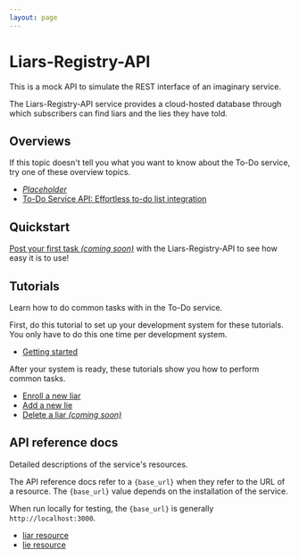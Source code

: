 ```yaml
---
layout: page
---
```


# Liars-Registry-API

This is a mock API to simulate the REST interface of an
imaginary service.

The Liars-Registry-API service provides a cloud-hosted database through which
subscribers can find liars and the lies they have told.

## Overviews

If this topic doesn't tell you what you want to know about
the To-Do service, try one of these overview topics.

* [_Placeholder_](./overviews/placeholder.md)
* [To-Do Service API: Effortless to-do list integration](./overviews/to-do-overview_juliebro.md)

## Quickstart

[Post your first task _(coming soon)_](#quickstart) with the Liars-Registry-API to see how easy it is to use!

## Tutorials

Learn how to do common tasks with in the To-Do service.

First, do this tutorial to set up your development system for these tutorials. You only have to do this one time per development system.

* [Getting started](tutorials/Getting_started.md)

After your system is ready, these tutorials show you how to perform common tasks.

* [Enroll a new liar](tutorials/enroll-a-new-user.md)
* [Add a new lie](tutorials/add-a-new-task.md)
* [Delete a liar _(coming soon)_](#tutorials)

## API reference docs

Detailed descriptions of the service's resources.

The API reference docs refer to a `{base_url}` when they
refer to the URL of a resource. The `{base_url}` value depends
on the installation of the service.

When run locally for testing, the `{base_url}` is
generally `http://localhost:3000`.

* [liar resource](api/liar.md)
* [lie resource](api/lie.md)
